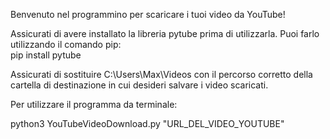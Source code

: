 Benvenuto nel programmino per scaricare i tuoi video da YouTube!

Assicurati di avere installato la libreria pytube prima di utilizzarla. 
Puoi farlo utilizzando il comando pip:  
                                       pip install pytube


Assicurati di sostituire C:\Users\Max\Videos con il percorso corretto della 
cartella di destinazione in cui desideri salvare i video scaricati.


Per utilizzare il programma da terminale:

python3 YouTubeVideoDownload.py "URL_DEL_VIDEO_YOUTUBE"
     